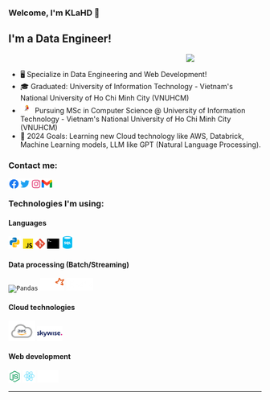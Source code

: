 ### Welcome, I'm KLaHD 👋

## I'm a Data Engineer!

<img href="https://github.com/KhoaLang/"><img align='right' src='./assets/svg/new/87202985-820dcb80-c2b6-11ea-9f56-7ec461c497c3.gif' width='150'>

- 🖥️ Specialize in Data Engineering and Web Development!
- 🎓 Graduated: University of Information Technology - Vietnam's National University of Ho Chi Minh City (VNUHCM)
- <img src="./assets/school.gif" width="25"> Pursuing MSc in Computer Science @ University of Information Technology - Vietnam's National University of Ho Chi Minh City (VNUHCM)
- 💯 2024 Goals: Learning new Cloud technology like AWS, Databrick, Machine Learning models, LLM like GPT (Natural Language Processing).

### Contact me:

[<img align="left" alt="KLaHD | facebook" width="22px" src="./assets/facebook-circle-logo-24.png" />][facebook]
[<img align="left" alt="KLaHD | Twitter" width="22px" src="./assets/twitter-logo-24.png" />][twitter]
[<img align="left" alt="KLaHD | Instagram" width="22px" src="assets/instagram-logo-24.png" />][instagram]
[<img align="left" alt="KLaHD | Gmail" width="21px" src="assets/gmail.png" />][email]

<br />

### Technologies I'm using:

#### Languages

<p>
  <code><img height="25" src="assets/icons8-python.svg" alt="Python"></code>
  <code><img height="20" src="./assets/new/javascript.svg" alt="JavaScript"></code>
  <code><img height="20" src="./assets/new/git-icon.svg" alt="git"></code>
  <code><img height="20" src="./assets/new/terminal-1.svg" alt="terminal"></code>
  <code><img height="25" src="./assets/sql-database-generic.svg" alt="SQL"></code>
</p>

#### Data processing (Batch/Streaming)

<p>
    <code><img alt="Pandas" height="25px" src="assets/pandas_white.ico" /></code>
    <code><img alt="Apache Spark" height="25px" src="assets/spark.png" /></code>
    <code><img alt="Apache Kafka" height="25px" src="assets/kafka.png" /></code>
</p>

#### Cloud technologies

<p>
    <code><img alt="aws" height="40px" src="assets/aws.png" /></code>
    <code><img alt="skywise" height="30px" src="assets/skywise.png" /></code>
</p>

#### Web development

<p>
    <code><img alt="NodeJS" height="25px" src="assets/icons8-nodejs-48.png" /></code>
    <code><img alt="ReactJS" height="25px" src="assets/react-logo-24.png" /></code>
    <code><img alt="NextJS" height="25px" src="assets/next-js-seeklogo.com.svg" /></code>
</p>

---

[facebook]: https://www.facebook.com/profile.php?id=100010304493276
[twitter]: https://twitter.com/LangHuynhDangK2
[instagram]: https://www.instagram.com/tkhoa882/
[email]: tkhoa882@gmail.com
